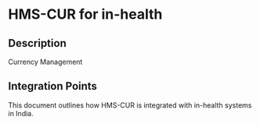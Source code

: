 # HMS-CUR for in-health

## Description

Currency Management

## Integration Points

This document outlines how HMS-CUR is integrated with in-health systems in India.
